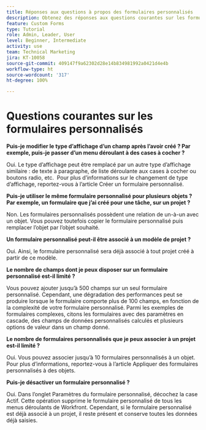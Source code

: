 ```yaml
---
title: Réponses aux questions à propos des formulaires personnalisés
description: Obtenez des réponses aux questions courantes sur les formulaires personnalisés.
feature: Custom Forms
type: Tutorial
role: Admin, Leader, User
level: Beginner, Intermediate
activity: use
team: Technical Marketing
jira: KT-10058
source-git-commit: 409147f9a62302d28e14b834981992a0421d4e4b
workflow-type: ht
source-wordcount: '317'
ht-degree: 100%

---
```


# Questions courantes sur les formulaires personnalisés

**Puis-je modifier le type d’affichage d’un champ après l’avoir créé ? Par exemple, puis-je passer d’un menu déroulant à des cases à cocher ?**

Oui. Le type d’affichage peut être remplacé par un autre type d’affichage similaire : de texte à paragraphe, de liste déroulante aux cases à cocher ou boutons radio, etc.  Pour plus d’informations sur le changement de type d’affichage, reportez-vous à l’article Créer un formulaire personnalisé.


**Puis-je utiliser le même formulaire personnalisé pour plusieurs objets ? Par exemple, un formulaire que j’ai créé pour une tâche, sur un projet ?**

Non. Les formulaires personnalisés possèdent une relation de un-à-un avec un objet. Vous pouvez toutefois copier le formulaire personnalisé puis remplacer l’objet par l’objet souhaité.


**Un formulaire personnalisé peut-il être associé à un modèle de projet ?**

Oui. Ainsi, le formulaire personnalisé sera déjà associé à tout projet créé à partir de ce modèle.


**Le nombre de champs dont je peux disposer sur un formulaire personnalisé est-il limité ?**

Vous pouvez ajouter jusqu’à 500 champs sur un seul formulaire personnalisé. Cependant, une dégradation des performances peut se produire lorsque le formulaire comporte plus de 100 champs, en fonction de la complexité de votre formulaire personnalisé. Parmi les exemples de formulaires complexes, citons les formulaires avec des paramètres en cascade, des champs de données personnalisés calculés et plusieurs options de valeur dans un champ donné.


**Le nombre de formulaires personnalisés que je peux associer à un projet est-il limité ?**

Oui. Vous pouvez associer jusqu’à 10 formulaires personnalisés à un objet. Pour plus d’informations, reportez-vous à l’article Appliquer des formulaires personnalisés à des objets.


**Puis-je désactiver un formulaire personnalisé ?**

Oui. Dans l’onglet Paramètres du formulaire personnalisé, décochez la case Actif. Cette opération supprime le formulaire personnalisé de tous les menus déroulants de Workfront. Cependant, si le formulaire personnalisé est déjà associé à un projet, il reste présent et conserve toutes les données déjà saisies.